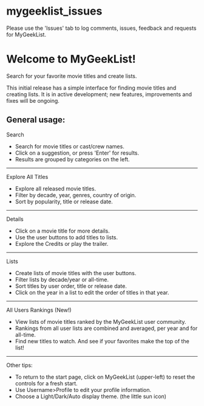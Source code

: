 # mygeeklist_issues

Please use the 'Issues' tab to log comments, issues, feedback and requests for MyGeekList.

# Welcome to MyGeekList!

Search for your favorite movie titles and create lists.

This initial release has a simple interface for finding movie titles and creating lists.
It is in active development; new features, improvements and fixes will be ongoing.

General usage:
---
Search
- Search for movie titles or cast/crew names.
- Click on a suggestion, or press 'Enter' for results.
- Results are grouped by categories on the left.
---
Explore All Titles
- Explore all released movie titles.
- Filter by decade, year, genres, country of origin.
- Sort by popularity, title or release date.
---
Details
- Click on a movie title for more details.
- Use the user buttons to add titles to lists.
- Explore the Credits or play the trailer.
---
Lists
- Create lists of movie titles with the user buttons.
- Filter lists by decade/year or all-time.
- Sort titles by user order, title or release date.
- Click on the year in a list to edit the order of titles in that year.
---
All Users Rankings (New!)
- View lists of movie titles ranked by the MyGeekList user community.
- Rankings from all user lists are combined and averaged, per year and for all-time.
- Find new titles to watch. And see if your favorites make the top of the list!
---
Other tips:
- To return to the start page, click on MyGeekList (upper-left) to reset the controls for a fresh start.
- Use Username>Profile to edit your profile information.
- Choose a Light/Dark/Auto display theme. (the little sun icon)